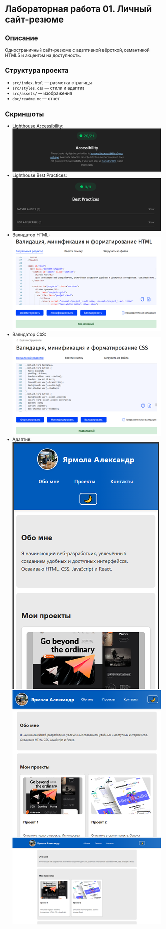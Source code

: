 # Лабораторная работа 01. Личный сайт-резюме

## Описание

Одностраничный сайт-резюме с адаптивной вёрсткой, семантикой HTML5 и акцентом на доступность.

## Структура проекта

- `src/index.html` — разметка страницы
- `src/styles.css` — стили и адаптив
- `src/assets/` — изображения
- `doc/readme.md` — отчет

## Скриншоты

- Lighthouse Accessibility:
  ![lh-a11y](./Accessibility.png)
- Lighthouse Best Practices:
  ![lh-best](./Best_Practices.png)
- Валидатор HTML:
  ![html-validator](./valid_html.png)
- Валидатор CSS:
  ![css-validator](./valid_css.png)
- Адаптив:
  ![mobile](./mobile.png)
  ![tablet](./tablet.png)
  ![desktop](./web.png)
